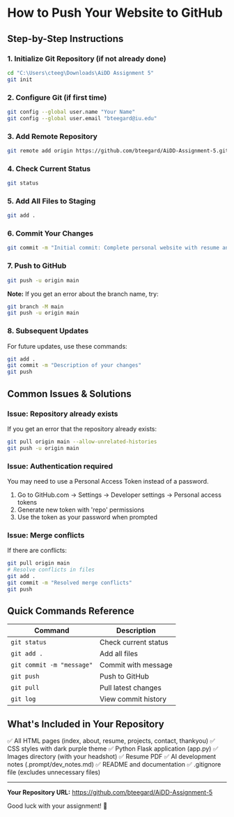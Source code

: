 # How to Push Your Website to GitHub

## Step-by-Step Instructions

### 1. Initialize Git Repository (if not already done)
```bash
cd "C:\Users\cteeg\Downloads\AiDD Assignment 5"
git init
```

### 2. Configure Git (if first time)
```bash
git config --global user.name "Your Name"
git config --global user.email "bteegard@iu.edu"
```

### 3. Add Remote Repository
```bash
git remote add origin https://github.com/bteegard/AiDD-Assignment-5.git
```

### 4. Check Current Status
```bash
git status
```

### 5. Add All Files to Staging
```bash
git add .
```

### 6. Commit Your Changes
```bash
git commit -m "Initial commit: Complete personal website with resume and contact info"
```

### 7. Push to GitHub
```bash
git push -u origin main
```

**Note:** If you get an error about the branch name, try:
```bash
git branch -M main
git push -u origin main
```

### 8. Subsequent Updates
For future updates, use these commands:
```bash
git add .
git commit -m "Description of your changes"
git push
```

## Common Issues & Solutions

### Issue: Repository already exists
If you get an error that the repository already exists:
```bash
git pull origin main --allow-unrelated-histories
git push -u origin main
```

### Issue: Authentication required
You may need to use a Personal Access Token instead of a password.
1. Go to GitHub.com → Settings → Developer settings → Personal access tokens
2. Generate new token with 'repo' permissions
3. Use the token as your password when prompted

### Issue: Merge conflicts
If there are conflicts:
```bash
git pull origin main
# Resolve conflicts in files
git add .
git commit -m "Resolved merge conflicts"
git push
```

## Quick Commands Reference

| Command | Description |
|---------|-------------|
| `git status` | Check current status |
| `git add .` | Add all files |
| `git commit -m "message"` | Commit with message |
| `git push` | Push to GitHub |
| `git pull` | Pull latest changes |
| `git log` | View commit history |

## What's Included in Your Repository

✅ All HTML pages (index, about, resume, projects, contact, thankyou)
✅ CSS styles with dark purple theme
✅ Python Flask application (app.py)
✅ Images directory (with your headshot)
✅ Resume PDF
✅ AI development notes (.prompt/dev_notes.md)
✅ README and documentation
✅ .gitignore file (excludes unnecessary files)

---

**Your Repository URL:** https://github.com/bteegard/AiDD-Assignment-5

Good luck with your assignment! 🚀

